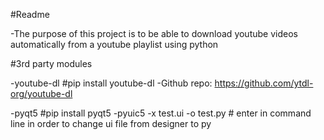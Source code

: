 #Readme

-The purpose of this project is to be able to download youtube videos automatically from a youtube playlist using python

#3rd party modules

-youtube-dl #pip install youtube-dl
-Github repo: https://github.com/ytdl-org/youtube-dl

-pyqt5 #pip install pyqt5
-pyuic5 -x test.ui -o test.py # enter in command line in order to change ui file from designer to py


